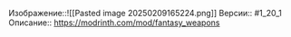 Изображение::![[Pasted image 20250209165224.png]]
Версии:: #1_20_1
Описание:: https://modrinth.com/mod/fantasy_weapons